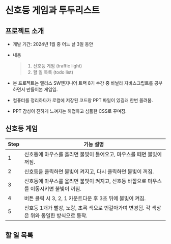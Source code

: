 # 신호등 게임과 투두리스트

## 프로젝트 소개

- 개발 기간: 2024년 1월 중 어느 날 3일 동안
- 내용

  > 1. 신호등 게임 (traffic light)
  > 2. 할 일 목록 (todo list)

- 본 프로젝트는 엘리스 SW엔지니어 트랙 8기 수강 중 바닐라 자바스크립트를 공부하면서 만들어본 게임임.
- 컴퓨터를 정리하다가 로컬에 저장된 코드랑 PPT 파일이 있길래 한번 올려봄.
- PPT 감성이 진하게 느껴지는 허접하고 심플한 CSS로 꾸며짐.

## 신호등 게임

| Step | 기능 설명                                                                                    |
| ---- | -------------------------------------------------------------------------------------------- |
| 1    | 신호등에 마우스를 올리면 불빛이 들어오고, 마우스를 떼면 불빛이 꺼짐.                         |
| 2    | 신호등을 클릭하면 불빛이 켜지고, 다시 클릭하면 불빛이 꺼짐.                                  |
| 3    | 신호등에 마우스를 올리면 불빛이 켜지고, 신호등 바깥으로 마우스를 이동시키면 불빛이 꺼짐.     |
| 4    | 버튼 클릭 시 3, 2, 1 카운트다운 후 3초 뒤에 불빛이 켜짐.                                     |
| 5    | 신호등 1개가 빨강, 노랑, 초록 색으로 번갈아가며 변경됨. 각 색상은 위와 동일한 방식으로 동작. |

## 할 일 목록
